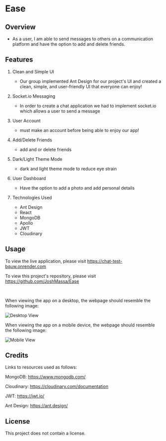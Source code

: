 # Ease

## Overview
   - As a user, I am able to send messages to others on a communication platform and have the option to add and delete friends.

## Features

1. Clean and Simple UI

   * Our group implemented Ant Design for our project's UI and created a clean, simple, and user-friendly UI that everyone can enjoy!

2. Socket.io Messaging 

    * In order to create a chat application we had to implement socket.io which allows a user to send a message

3. User Account

    * must make an account before being able to enjoy our app!

4. Add/Delete Friends

    * add and or delete friends

5. Dark/Light Theme Mode

    * dark and light theme mode to reduce eye strain

6. User Dashboard

    * Have the option to add a photo and add personal details

7. Technologies Used

    * Ant Design
    * React
    * MongoDB
    * Apollo
    * JWT
    * Cloudinary

## Usage

To view the live application, please visit https://chat-test-bquw.onrender.com

To view this project's repository, please visit https://github.com/JoshMassa/Ease

<br>

When viewing the app on a desktop, the webpage should resemble the following image:

![Desktop View]()

When viewing the app on a mobile device, the webpage should resemble the following image:

![Mobile View]()

## Credits

Links to resources used as follows:

MongoDB: https://www.mongodb.com/

Cloudinary: https://cloudinary.com/documentation

JWT: https://jwt.io/

Ant Design: https://ant.design/

## License
This project does not contain a license.
